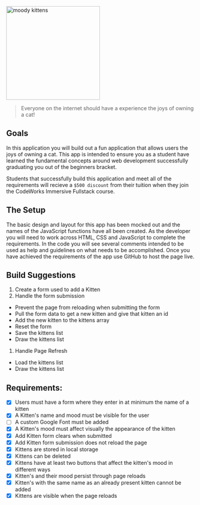 <div class="text-center">
	<img src="https://codeworks.blob.core.windows.net/public/assets/img/projects/moody-logo.png" alt="moody kittens" height="250">
</div>

> Everyone on the internet should have a experience the joys of owning a cat!

## Goals

In this application you will build out a fun application that allows users the joys of owning a cat. This app is intended to ensure you as a student have learned the fundamental concepts around web development successfully graduating you out of the beginners bracket.

Students that successfully build this application and meet all of the requirements will recieve a `$500 discount` from their tuition when they join the CodeWorks Immersive Fullstack course.

## The Setup

The basic design and layout for this app has been mocked out and the names of the JavaScript functions have all been created. As the developer you will need to work across HTML, CSS and JavaScript to complete the requirements. In the code you will see several comments intended to be used as help and guidelines on what needs to be accomplished. Once you have achieved the requirements of the app use GitHub to host the page live.

## Build Suggestions

1. Create a form used to add a Kitten
1. Handle the form submission

- Prevent the page from reloading when submitting the form
- Pull the form data to get a new kitten and give that kitten an id
- Add the new kitten to the kittens array
- Reset the form
- Save the kittens list
- Draw the kittens list

1. Handle Page Refresh

- Load the kittens list
- Draw the kittens list

## Requirements:

- [x] Users must have a form where they enter in at minimum the name of a kitten
- [x] A Kitten's name and mood must be visible for the user
- [ ] A custom Google Font must be added
- [x] A Kitten's mood must affect visually the appearance of the kitten
- [x] Add Kitten form clears when submitted
- [x] Add Kitten form submission does not reload the page
- [x] Kittens are stored in local storage
- [x] Kittens can be deleted
- [x] Kittens have at least two buttons that affect the kitten's mood in different ways
- [x] Kitten's and their mood persist through page reloads
- [x] Kitten's with the same name as an already present kitten cannot be added
- [x] Kittens are visible when the page reloads
